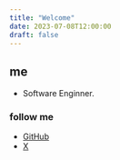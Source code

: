 ```yaml
---
title: "Welcome"
date: 2023-07-08T12:00:00
draft: false
---
```


## me

- Software Enginner.

### follow me

- [<i class="fab fa-github"></i> GitHub](https://github.com/Kei-Ta)
- [<i class="fab fa-twitter"></i> X](https://twitter.com/bondai_engineer)